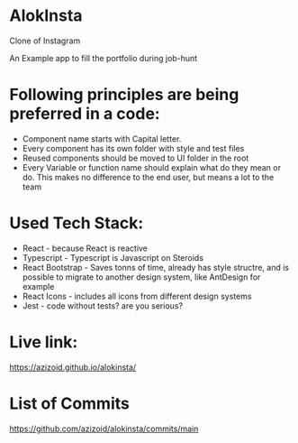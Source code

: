 # AlokInsta

Clone of Instagram

An Example app to fill the portfolio during job-hunt

# Following principles are being preferred in a code:

-   Component name starts with Capital letter.
-   Every component has its own folder with style and test files
-   Reused components should be moved to UI folder in the root
-   Every Variable or function name should explain what do they mean or do. This makes no difference to the end user, but means a lot to the team

# Used Tech Stack:

-   React - because React is reactive
-   Typescript - Typescript is Javascript on Steroids
-   React Bootstrap - Saves tonns of time, already has style structre, and is possible to migrate to another design system, like AntDesign for example
-   React Icons - includes all icons from different design systems
-   Jest - code without tests? are you serious?

# Live link:

https://azizoid.github.io/alokinsta/

# List of Commits

https://github.com/azizoid/alokinsta/commits/main

